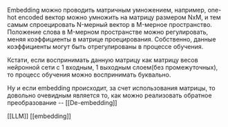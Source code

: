 Еmbedding можно проводить матричным умножением, например, one-hot encoded вектор можно умножить на матрицу размером NxM, и тем самым спроецировать N-мерный вектор в M-мерное пространство. Положение слова в M-мерном пространстве можно регулировать, меняя коэффициенты в матрице проецирования. Собственно, данные коэффициенты могут быть отрегулированы в процессе обучения.

Кстати, если воспринимать данную матрицу как матрицу весов нейронной сети с 1 входным, 1 выходным слоем(без промежуточных), то процесс обучения можно воспринимать буквально.

Ну и если embedding происходит, за счет использования матрицы, то довольно очевидным является то, как можно реализовать обратное преобразование -- [[De-embedding]]

[[LLM]]  [[embedding]]